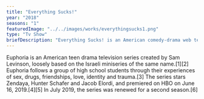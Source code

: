 ```yaml
---
title: "Everything Sucks!"
year: "2018"
seasons: "1"
featuredImage: "../../images/works/everythingsucks1.png"
type: "Tv Show"
briefDescription: "Everything Sucks! is an American comedy-drama web television series created by Ben York Jones and Michael Mohan that parodies teen culture of the mid-1990s."
---
```


Euphoria is an American teen drama television series created by Sam Levinson, loosely based on the Israeli miniseries of the same name.[1][2] Euphoria follows a group of high school students through their experiences of sex, drugs, friendships, love, identity and trauma.[3] The series stars Zendaya, Hunter Schafer and Jacob Elordi, and premiered on HBO on June 16, 2019.[4][5] In July 2019, the series was renewed for a second season.[6]
